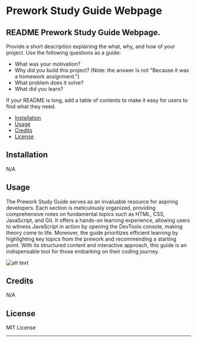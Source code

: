 # Prework Study Guide Webpage

## README Prework Study Guide Webpage.

Provide a short description explaining the what, why, and how of your project. Use the following questions as a guide:

- What was your motivation?
- Why did you build this project? (Note: the answer is not "Because it was a homework assignment.")
- What problem does it solve?
- What did you learn?



If your README is long, add a table of contents to make it easy for users to find what they need.

- [Installation](#installation)
- [Usage](#usage)
- [Credits](#credits)
- [License](#license)

## Installation

N/A

## Usage

The Prework Study Guide serves as an invaluable resource for aspiring developers. Each section is meticulously organized, providing comprehensive notes on fundamental topics such as HTML, CSS, JavaScript, and Git. It offers a hands-on learning experience, allowing users to witness JavaScript in action by opening the DevTools console, making theory come to life. Moreover, the guide prioritizes efficient learning by highlighting key topics from the prework and recommending a starting point. With its structured content and interactive approach, this guide is an indispensable tool for those embarking on their coding journey.

![alt text](assets/images/screenshot.png)

## Credits

N/A

## License

MIT License

---

